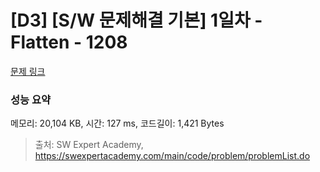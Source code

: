 # [D3] [S/W 문제해결 기본] 1일차 - Flatten - 1208 

[문제 링크](https://swexpertacademy.com/main/code/problem/problemDetail.do?contestProbId=AV139KOaABgCFAYh) 

### 성능 요약

메모리: 20,104 KB, 시간: 127 ms, 코드길이: 1,421 Bytes



> 출처: SW Expert Academy, https://swexpertacademy.com/main/code/problem/problemList.do